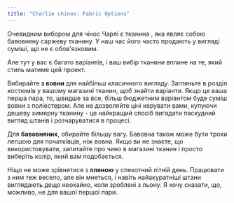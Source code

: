 ```yaml
---
title: "Charlie chinos: Fabric Options"
---
```


Очевидним вибором для чінос Чарлі є тканина [](https://en.wikipedia.org/wiki/Chino_cloth), яка являє собою бавовняну саржеву тканину. У наш час його часто продають у вигляді суміші, що не є обов'язковим.

Але тут у вас є багато варіантів, і ваш вибір тканини вплине на те, який стиль матиме цей проект.

Вибирайте **з вовни** для найбільш класичного вигляду. Загляньте в розділ костюмів у вашому магазині тканин, щоб знайти варіанти. Якщо це ваша перша пара, то, швидше за все, більш бюджетним варіантом буде суміш вовни з поліестером. Але не дозволяйте ціні керувати вами, купуючи дешеву химерну тканину - це найкращий спосіб вигадати паскудний вигляд штанів і розчаруватися в процесі.

Для **бавовняних**, обирайте більшу вагу. Бавовна також може бути трохи легшою для початківців, ніж вовна. Якщо ви не знаєте, що використовувати, запитайте про чино в магазині тканин і просто виберіть колір, який вам подобається.

Ніщо не може зрівнятися з **лляною** у спекотний літній день. Працювати з ним теж весело, але він мнеться, і навіть найакуратніші штани виглядають дещо неохайно, коли зроблені з льону. Я хочу сказати, що, можливо, не для вашої першої пари.
